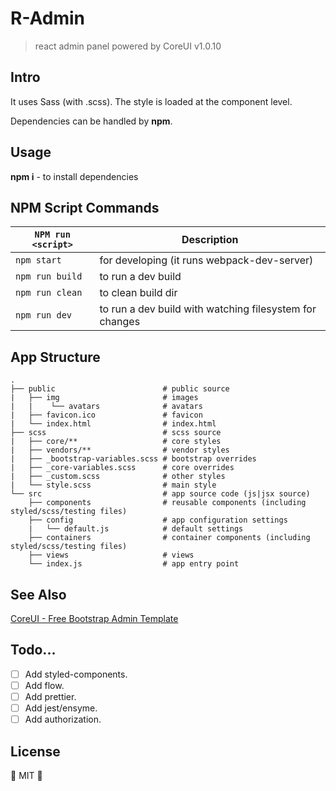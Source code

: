 # R-Admin
> react admin panel powered by CoreUI v1.0.10 

## Intro 

It uses Sass (with .scss). The style is loaded at the component level.

Dependencies can be handled by **npm**.

## Usage

**npm i** - to install dependencies

## NPM Script Commands

| `NPM run <script>` | Description                                             |
| ------------------ | ------------------------------------------------------- |
| `npm start`        | for developing (it runs webpack-dev-server)             |
| `npm run build`    | to run a dev build                                      |
| `npm run clean`    | to clean build dir                                      |
| `npm run dev`      | to run a dev build with watching filesystem for changes |

## App Structure

```
.
├── public                        # public source
|   ├── img                       # images
|   |    └── avatars              # avatars
|   ├── favicon.ico               # favicon
|   └── index.html                # index.html
├── scss                          # scss source
|   ├── core/**                   # core styles
|   ├── vendors/**                # vendor styles
|   ├── _bootstrap-variables.scss # bootstrap overrides
|   ├── _core-variables.scss      # core overrides
|   ├── _custom.scss              # other styles
|   └── style.scss                # main style
└── src                           # app source code (js|jsx source)
    ├── components                # reusable components (including styled/scss/testing files)
    ├── config                    # app configuration settings
    |   └── default.js            # default settings
    ├── containers                # container components (including styled/scss/testing files)
    ├── views                     # views
    └── index.js                  # app entry point
```

## See Also
[CoreUI - Free Bootstrap Admin Template](https://github.com/mrholek/CoreUI-React)

## Todo...

* [ ] Add styled-components.
* [ ] Add flow.
* [ ] Add prettier.
* [ ] Add jest/ensyme.
* [ ] Add authorization.

## License

:cactus: MIT :cactus: